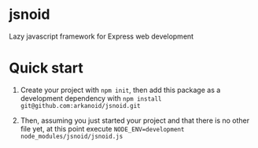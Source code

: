 # jsnoid
Lazy javascript framework for Express web development

# Quick start

1. Create your project with `npm init`, then add this package as a development dependency with `npm install git@github.com:arkanoid/jsnoid.git`

2. Then, assuming you just started your project and that there is no other file yet, at this point execute `NODE_ENV=development node_modules/jsnoid/jsnoid.js`
